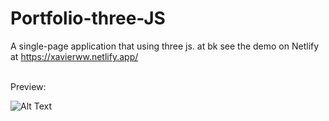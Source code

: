 # Portfolio-three-JS
A single-page application that using three js. at bk see the demo on Netlify at https://xavierww.netlify.app/


<br />
Preview:

![Alt Text](https://github.com/Xavier-WW/Portfolio-three-JS/blob/master/preview.gif)
